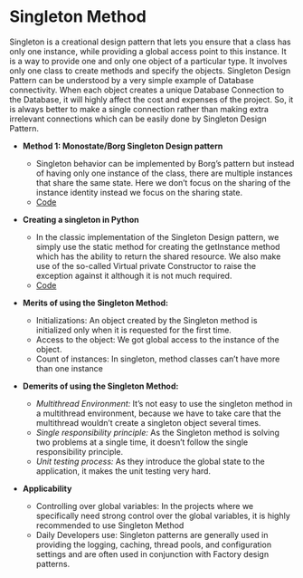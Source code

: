 # Singleton Method

Singleton is a creational design pattern that lets you ensure that a class has only one instance, while providing a global access point to this instance.
It is a way to provide one and only one object of a particular type. It involves only one class to create methods and specify the objects. 
Singleton Design Pattern can be understood by a very simple example of Database connectivity. When each object creates a unique Database Connection to the Database, it will highly affect the cost and expenses of the project. So, it is always better to make a single connection rather than making extra irrelevant connections which can be easily done by Singleton Design Pattern.

- **Method 1: Monostate/Borg Singleton Design pattern**
    - Singleton behavior can be implemented by Borg’s pattern but instead of having only one instance of the class, there are multiple instances that share the same state. Here we don’t focus on the sharing of the instance identity instead we focus on the sharing state. 
    - [Code](Borg.py)

- **Creating a singleton in Python**
    - In the classic implementation of the Singleton Design pattern, we simply use the static method for creating the getInstance method which has the ability to return the shared resource. We also make use of the so-called Virtual private Constructor to raise the exception against it although it is not much required.
    - [Code](singleton.py)

- **Merits of using the Singleton Method:** 
    - Initializations: An object created by the Singleton method is initialized only when it is requested for the first time.
    - Access to the object: We got global access to the instance of the object.
    - Count of instances: In singleton, method classes can’t have more than one instance

- **Demerits of using the Singleton Method:**
    - *Multithread Environment:* It’s not easy to use the singleton method in a multithread environment, because we have to take care that the multithread wouldn’t create a singleton object several times.
    - *Single responsibility principle:* As the Singleton method is solving two problems at a single time, it doesn’t follow the single responsibility principle.
    - *Unit testing process:* As they introduce the global state to the application, it makes the unit testing very hard.

- **Applicability**
    - Controlling over global variables: In the projects where we specifically need strong control over the global variables, it is highly recommended to use Singleton Method
    - Daily Developers use: Singleton patterns are generally used in providing the logging, caching, thread pools, and configuration settings and are often used in conjunction with Factory design patterns.